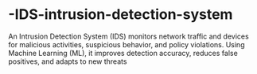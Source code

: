 # -IDS-intrusion-detection-system
An Intrusion Detection System (IDS) monitors network traffic and devices for malicious activities, suspicious behavior, and policy violations. Using Machine Learning (ML), it improves detection accuracy, reduces false positives, and adapts to new threats
